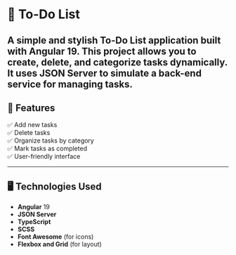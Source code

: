 # 📝 To-Do List

A simple and stylish To-Do List application built with Angular 19. This project allows you to create, delete, and categorize tasks dynamically. It uses JSON Server to simulate a back-end service for managing tasks.
---

## 🚀 **Features**
✅ Add new tasks    
✅ Delete tasks  
✅ Organize tasks by category  
✅ Mark tasks as completed  
✅ User-friendly interface  

---

## 🖥️ **Technologies Used**
- **Angular** 19
- **JSON Server**  
- **TypeScript**  
- **SCSS**  
- **Font Awesome** (for icons)  
- **Flexbox and Grid** (for layout)  
